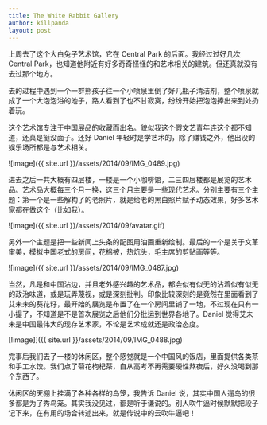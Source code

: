 ```yaml
---
title: The White Rabbit Gallery
author: killpanda
layout: post
---
```

上周去了这个大白兔子艺术馆，它在 Central Park 的后面。我经过过好几次 Central Park，也知道他附近有好多奇奇怪怪的和艺术相关的建筑。但还真就没有去过那个地方。

去的过程中遇到一个一群熊孩子往一个小喷泉里倒了好几瓶子清洁剂，整个喷泉就成了一个大泡泡浴的池子，路人看到了也不甘寂寞，纷纷开始把泡泡捧出来到处扔着玩。

这个艺术馆专注于中国展品的收藏而出名。貌似我这个假文艺青年连这个都不知道，还真是挺没面子。还好 Daniel 年轻时是学艺术的，除了赚钱之外，他出没的娱乐场所都是与艺术相关。

![image]({{ site.url }}/assets/2014/09/IMG_0489.jpg)

进去之后一共大概有四层楼，一楼是一个小咖啡馆，二三四层楼都是展览的艺术品。艺术品大概每三个月一换，这三个月主要是一些现代艺术。分别主要有三个主题：第一个是一些解构了的老照片，就是给老的黑白照片赋予动态效果，好多艺术家都在做这个（比如我）。

![image]({{ site.url }}/assets/2014/09/avatar.gif)

另外一个主题是把一些新闻上头条的配图用油画重新绘制。最后的一个是关于文革审美，模拟中国老式的房间，花棉被，热炕头，毛主席的剪贴画等等。

![image]({{ site.url }}/assets/2014/09/IMG_0487.jpg)

当然，凡是和中国沾边，并且老外感兴趣的艺术品，都会似有似无的沾着似有似无的政治味道，或是玩弄蔑视，或是深刻批判。印象比较深刻的是竟然在里面看到了艾未未的葵花籽，最开始的展览是布置了在一个房间里铺了一地，不过现在只有一小撮了，不知道是不是首次展览之后他们分批运到世界各地了。Daniel 觉得艾未未是中国最伟大的现存艺术家，不论是艺术成就还是政治态度。

[!image]]({{ site.url }}/assets/2014/09/IMG_0488.jpg)

完事后我们去了一楼的休闲区，整个感觉就是一个中国风的饭店，里面提供各类茶和手工水饺。我们点了菊花枸杞茶，自从高考不再需要硬性熬夜后，好久没喝到那个东西了。

休闲区的天棚上挂满了各种各样的鸟笼，我告诉 Daniel 说，其实中国人遛鸟的很多都是为了秀鸟笼。其实我没见过，都是听于谦说的。别人吹牛逼时候默默把段子记下来，在有用的场合转述出来，就是传说中的云吹牛逼吧！
